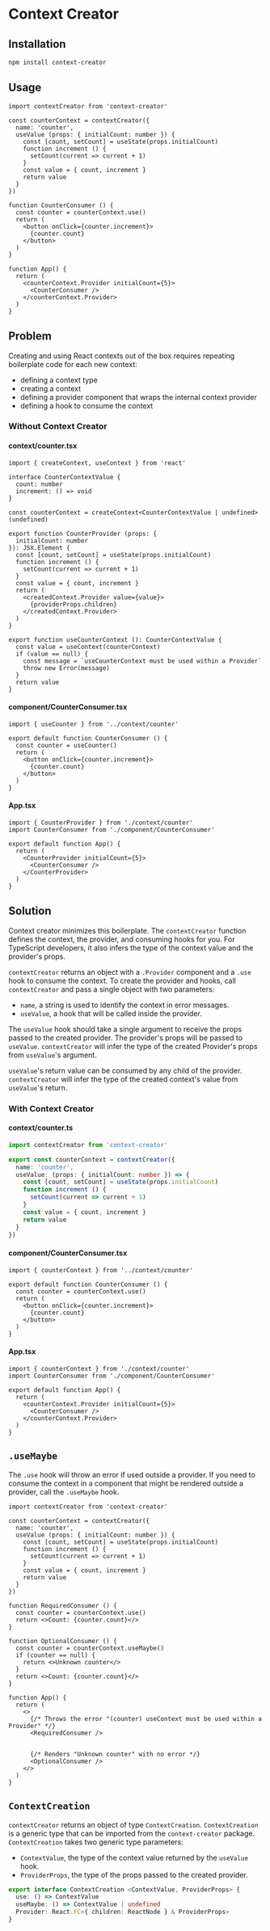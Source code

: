 # Context Creator

## Installation

```sh
npm install context-creator
```

## Usage

```TSX
import contextCreator from 'context-creator'

const counterContext = contextCreator({
  name: 'counter',
  useValue (props: { initialCount: number }) {
    const [count, setCount] = useState(props.initialCount)
    function increment () {
      setCount(current => current + 1)
    }
    const value = { count, increment }
    return value
  }
})

function CounterConsumer () {
  const counter = counterContext.use()
  return (
    <button onClick={counter.increment}>
      {counter.count}
    </button>
  )
}

function App() {
  return (
    <counterContext.Provider initialCount={5}>
      <CounterConsumer />
    </counterContext.Provider>
  )
}
```

## Problem

Creating and using React contexts out of the box requires repeating boilerplate code for each new context:

* defining a context type
* creating a context
* defining a provider component that wraps the internal context provider
* defining a hook to consume the context

### Without Context Creator

#### context/counter.tsx

```TSX
import { createContext, useContext } from 'react'

interface CounterContextValue {
  count: number
  increment: () => void
}

const counterContext = createContext<CounterContextValue | undefined>(undefined)

export function CounterProvider (props: {
  initialCount: number
}): JSX.Element {
  const [count, setCount] = useState(props.initialCount)
  function increment () {
    setCount(current => current + 1)
  }
  const value = { count, increment }
  return (
    <createdContext.Provider value={value}>
      {providerProps.children}
    </createdContext.Provider>
  )
}

export function useCounterContext (): CounterContextValue {
  const value = useContext(counterContext)
  if (value == null) {
    const message = `useCounterContext must be used within a Provider`
    throw new Error(message)
  }
  return value
}
```

#### component/CounterConsumer.tsx

```TSX
import { useCounter } from '../context/counter'

export default function CounterConsumer () {
  const counter = useCounter()
  return (
    <button onClick={counter.increment}>
      {counter.count}
    </button>
  )
}
```

#### App.tsx

```TSX
import { CounterProvider } from './context/counter'
import CounterConsumer from './component/CounterConsumer'

export default function App() {
  return (
    <CounterProvider initialCount={5}>
      <CounterConsumer />
    </CounterProvider>
  )
}
```

## Solution

Context creator minimizes this boilerplate. The `contextCreator` function defines the context, the provider, and consuming hooks for you. For TypeScript developers, it also infers the type of the context value and the provider's props.

`contextCreator` returns an object with a `.Provider` component and a `.use` hook to consume the context. To create the provider and hooks, call `contextCreator` and pass a single object with two parameters:

* `name`, a string is used to identify the context in error messages.
* `useValue`, a hook that will be called inside the provider.

The `useValue` hook should take a single argument to receive the props passed to the created provider. The provider's props will be passed to `useValue`. `contextCreator` will infer the type of the created Provider's props from `useValue`'s argument.

`useValue`'s return value can be consumed by any child of the provider. `contextCreator` will infer the type of the created context's value from `useValue`'s return.

### With Context Creator

#### context/counter.ts

```TypeScript
import contextCreator from 'context-creator'

export const counterContext = contextCreator({
  name: 'counter',
  useValue: (props: { initialCount: number }) => {
    const [count, setCount] = useState(props.initialCount)
    function increment () {
      setCount(current => current + 1)
    }
    const value = { count, increment }
    return value
  }
})
```

#### component/CounterConsumer.tsx

```TSX
import { counterContext } from '../context/counter'

export default function CounterConsumer () {
  const counter = counterContext.use()
  return (
    <button onClick={counter.increment}>
      {counter.count}
    </button>
  )
}
```

#### App.tsx

```TSX
import { counterContext } from './context/counter'
import CounterConsumer from './component/CounterConsumer'

export default function App() {
  return (
    <counterContext.Provider initialCount={5}>
      <CounterConsumer />
    </counterContext.Provider>
  )
}
```

## `.useMaybe`

The `.use` hook will throw an error if used outside a provider. If you need to consume the context in a component that might be rendered outside a provider, call the `.useMaybe` hook.

```TSX
import contextCreator from 'context-creator'

const counterContext = contextCreator({
  name: 'counter',
  useValue (props: { initialCount: number }) {
    const [count, setCount] = useState(props.initialCount)
    function increment () {
      setCount(current => current + 1)
    }
    const value = { count, increment }
    return value
  }
})

function RequiredConsumer () {
  const counter = counterContext.use()
  return <>Count: {counter.count}</>
}

function OptionalConsumer () {
  const counter = counterContext.useMaybe()
  if (counter == null) {
    return <>Unknown counter</>
  }
  return <>Count: {counter.count}</>
}

function App() {
  return (
    <>
      {/* Throws the error "(counter) useContext must be used within a Provider" */}
      <RequiredConsumer />


      {/* Renders "Unknown counter" with no error */}
      <OptionalConsumer />
    </>
  )
}
```

## `ContextCreation`

`contextCreator` returns an object of type `ContextCreation`. `ContextCreation` is a generic type that can be imported from the `context-creator` package. `ContextCreation` takes two generic type parameters:

* `ContextValue`, the type of the context value returned by the `useValue` hook.
* `ProviderProps`, the type of the props passed to the created provider.

```TypeScript
export interface ContextCreation <ContextValue, ProviderProps> {
  use: () => ContextValue
  useMaybe: () => ContextValue | undefined
  Provider: React.FC<{ children: ReactNode } & ProviderProps>
}
```
